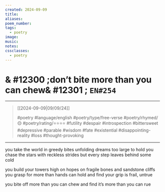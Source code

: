 ```yaml
---
created: 2024-09-09
title:
aliases:
poem_number:
tags:
  - poetry
image:
music:
notes:
cssclasses:
  - poetry
---
```

# & #12300 ;don’t bite more than you can chew& #12301 ; `EN#254`

---

> [[2024-09-09|09/09/24]]
> 
> #poetry 
> #language/english 
> #poetry/type/free-verse 
> #poetry/rhymed/🟡 
> #poetry/rating/⭐⭐⭐⭐ 
> #futility #despair #introspection #bittersweet #depressive #parable #wisdom #fate #existential #disappointing-reality #loss #thought-provoking 

---

you take the world in greedy bites
unfolding dreams too large to hold
you chase the stars with reckless strides
but every step leaves behind some cold

you build your towers high on hopes
on fragile bones and sandstone cliffs
you grasp for more than hands can hold
and find your grip is frail, untrue

you bite off more than you can chew
and find it’s more than you can rue